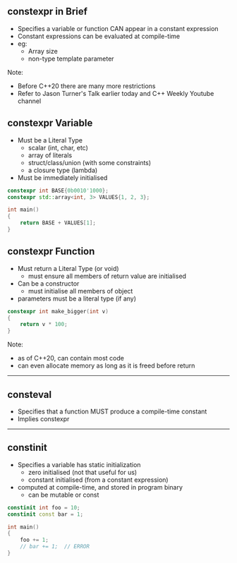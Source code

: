 ## constexpr in Brief

- Specifies a variable or function CAN appear in a constant expression
  <!-- .element: class="fragment" data-fragment-index="1" -->
- Constant expressions can be evaluated at compile-time
  <!-- .element: class="fragment" data-fragment-index="2" -->
- eg: <!-- .element: class="fragment" data-fragment-index="3" -->
  - Array size
    <!-- .element: class="fragment" data-fragment-index="3" -->
  - non-type template parameter
    <!-- .element: class="fragment" data-fragment-index="4" -->

Note:
- Before C++20 there are many more restrictions
- Refer to Jason Turner's Talk earlier today and  C++ Weekly Youtube channel


<!-- down -->
## constexpr Variable

- Must be a Literal Type <!-- .element: class="fragment" -->
  - scalar (int, char, etc) <!-- .element: class="fragment" -->
  - array of literals <!-- .element: class="fragment" -->
  - struct/class/union (with some constraints) <!-- .element: class="fragment" -->
  - a closure type (lambda) <!-- .element: class="fragment" -->
- Must be immediately initialised <!-- .element: class="fragment" -->

```C++
constexpr int BASE{0b0010'1000};
constexpr std::array<int, 3> VALUES{1, 2, 3};

int main()
{
    return BASE + VALUES[1];
}
```
<!-- .element: class="fragment" -->



<!-- down -->
## constexpr Function

- Must return a Literal Type (or void) <!-- .element: class="fragment" -->
  - must ensure all members of return value are initialised <!-- .element: class="fragment" -->
- Can be a constructor <!-- .element: class="fragment" -->
  - must initialise all members of object <!-- .element: class="fragment" -->
- parameters must be a literal type (if any) <!-- .element: class="fragment" -->

```C++
constexpr int make_bigger(int v)
{
    return v * 100;
}
```
<!-- .element: class="fragment" -->

Note:
- as of C++20, can contain most code
- can even allocate memory as long as it is freed before return

---

## consteval

- Specifies that a function MUST produce a compile-time constant <!-- .element: class="fragment" -->
- Implies constexpr <!-- .element: class="fragment" -->

---

## constinit

- Specifies a variable has static initialization <!-- .element: class="fragment" -->
  - zero initialised (not that useful for us) <!-- .element: class="fragment" -->
  - constant initialised (from a constant expression) <!-- .element: class="fragment" -->
- computed at compile-time, and stored in program binary <!-- .element: class="fragment" -->
  - can be mutable or const <!-- .element: class="fragment" -->

```C++
constinit int foo = 10;
constinit const bar = 1;

int main()
{
    foo += 1;
    // bar += 1;  // ERROR
}

```
 <!-- .element: class="fragment" -->

